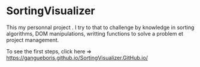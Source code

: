 # SortingVisualizer
This my personnal project . I try to that to challenge by knowledge in sorting algorithms, DOM manipulations, writting functions to solve a problem et project management.

To see the first steps, click here => https://gangueboris.github.io/SortingVisualizer.GitHub.io/
